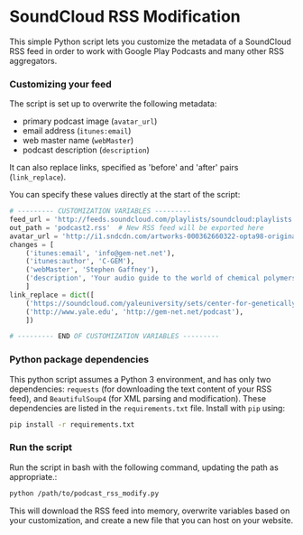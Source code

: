 # SoundCloud RSS Modification

This simple Python script lets you customize the metadata of a 
SoundCloud RSS feed in order to work with Google Play Podcasts and 
many other RSS aggregators.


### Customizing your feed

The script is set up to overwrite the following metadata:
- primary podcast image (`avatar_url`)
- email address (`itunes:email`)
- web master name (`webMaster`)
- podcast description (`description`)

It can also replace links, specified as 'before' and 'after' pairs (`link_replace`).

You can specify these values directly at the start of the script:

```python
# --------- CUSTOMIZATION VARIABLES ---------
feed_url = 'http://feeds.soundcloud.com/playlists/soundcloud:playlists:543996543/sounds.rss'
out_path = 'podcast2.rss'  # New RSS feed will be exported here
avatar_url = 'http://i1.sndcdn.com/artworks-000362660322-opta98-original.jpg'
changes = [
    ('itunes:email', 'info@gem-net.net'),
    ('itunes:author', 'C-GEM'),
    ('webMaster', 'Stephen Gaffney'),
    ('description', 'Your audio guide to the world of chemical polymers, brought to you by C-GEM.')
    ]
link_replace = dict([
    ('https://soundcloud.com/yaleuniversity/sets/center-for-genetically-encoded', 'http://gem-net.net/podcast'),
    ('http://www.yale.edu', 'http://gem-net.net/podcast'),
    ])

# --------- END OF CUSTOMIZATION VARIABLES ---------
```

### Python package dependencies

This python script assumes a Python 3 environment, and has only two 
dependencies: `requests` (for downloading the text content of your RSS feed), 
and `BeautifulSoup4` (for XML parsing and modification). These dependencies
are listed in the `requirements.txt` file. Install with `pip` using:

```bash
pip install -r requirements.txt
```

### Run the script

Run the script in bash with the following command, 
updating the path as appropriate.:

```bash
python /path/to/podcast_rss_modify.py
```

This will download the RSS feed into memory, overwrite variables based on your
customization, and create a new file that you can host on your website.
